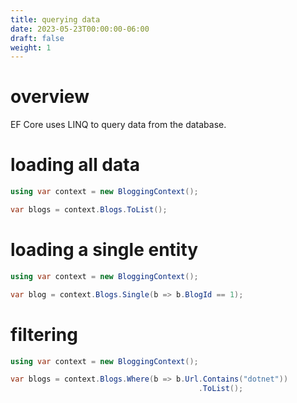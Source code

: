 ```yaml
---
title: querying data
date: 2023-05-23T00:00:00-06:00
draft: false
weight: 1
---
```


# overview
EF Core uses LINQ to query data from the database.

# loading all data
```cs
using var context = new BloggingContext();

var blogs = context.Blogs.ToList();
```

# loading a single entity
```cs
using var context = new BloggingContext();

var blog = context.Blogs.Single(b => b.BlogId == 1);
```

# filtering
```cs
using var context = new BloggingContext();

var blogs = context.Blogs.Where(b => b.Url.Contains("dotnet"))
                                          .ToList();
```
